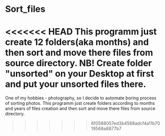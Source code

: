 # Sort_files
<<<<<<< HEAD
This programm just create 12 folders(aka months) and then sort and move there files from source directory.
NB!
Create folder "unsorted" on your Desktop at first and put your unsorted files there.
=======
One of my hobbies - photography, so I decide to automate boring process of sorting photos.
This programm just create folders according to months and years of files creation and then sort and move there files from source directory.
>>>>>>> 6f0588057ed3b4568adcf4a11b7019568a8877b7
